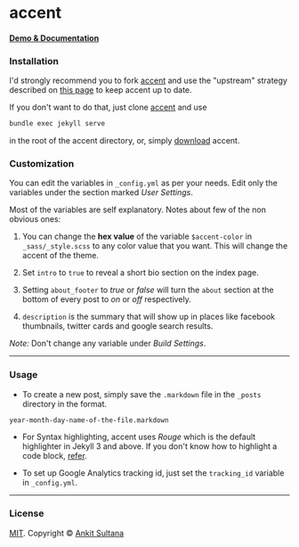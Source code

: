 # accent

#### [Demo & Documentation](http://ankitsultana.me/accent)

### Installation

I'd strongly recommend you to fork [accent](http://github.com/bk2dcradle/accent) and use the "upstream" strategy described on [this page](https://help.github.com/articles/fork-a-repo/) to
keep accent up to date.

If you don't want to do that, just clone [accent](http://github.com/bk2dcradle/accent) and use

```bash
bundle exec jekyll serve
```
in the root of the accent directory, or, simply [download](https://github.com/bk2dcradle/accent/archive/gh-pages.zip) accent.

### Customization

You can edit the variables in `_config.yml` as per your needs. Edit only the variables under the section marked *User Settings*.

Most of the variables are self explanatory. Notes about few of the non obvious ones:

1. You can change the **hex value** of the variable `$accent-color` in `_sass/_style.scss` to any color value that you want. This will change the accent of the theme.

2. Set `intro` to `true` to reveal a short bio section on the index page.

3. Setting `about_footer` to *true* or *false* will turn the `about` section at the bottom of every post to *on* or *off* respectively.

4. `description` is the summary that will show up in places like facebook thumbnails,
twitter cards and google search results.


*Note:* Don't change any variable under *Build Settings*.

---

### Usage

* To create a new post, simply save the `.markdown` file in the `_posts` directory in the format.

```
year-month-day-name-of-the-file.markdown
```

* For Syntax highlighting, accent uses *Rouge* which is the default highlighter in Jekyll 3 and above. If you don't know how to highlight a code block, [refer](http://jekyllrb.com/docs/templates/).

* To set up Google Analytics tracking id, just set the `tracking_id` variable in `_config.yml`.

---

### License

[MIT](https://github.com/bk2dcradle/accent/blob/gh-pages/LICENSE). Copyright &copy; [Ankit Sultana](http://twitter.com/AnkitSultana)
